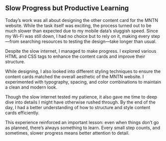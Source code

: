 ## **Slow Progress but Productive Learning**

Today’s work was all about designing the other content card for the MNTN website. While the task itself was exciting, the process turned out to be much slower than expected due to my mobile data’s sluggish speed. Since my Wi-Fi was still down, I had no choice but to rely on it, making every step—from searching resources to testing the design—take longer than usual.

Despite the slow internet, I managed to make progress. I explored various HTML and CSS tags to enhance the content cards and improve their structure.

While designing, I also looked into different styling techniques to ensure the content cards matched the overall aesthetic of the MNTN website. I experimented with typography, spacing, and color combinations to maintain a clean and modern look.

Though the slow internet tested my patience, it also gave me time to deep dive into details I might have otherwise rushed through. By the end of the day, I had a better understanding of how to structure and style content cards efficiently.

This experience reinforced an important lesson: even when things don’t go as planned, there’s always something to learn. Every small step counts, and sometimes, slower progress means better attention to detail. 